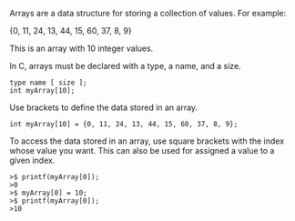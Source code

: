 Arrays are a data structure for storing a collection of values. For example:

{0, 11, 24, 13, 44, 15, 60, 37, 8, 9}

This is an array with 10 integer values.

In C, arrays must be declared with a type, a name, and a size.

```
type name [ size ];
int myArray[10];
```

Use brackets to define the data stored in an array.

```
int myArray[10] = {0, 11, 24, 13, 44, 15, 60, 37, 8, 9};
```

To access the data stored in an array, use square brackets with the index whose value you want. This can also be used for assigned a value to a given index.

```
>$ printf(myArray[0]);
>0
>$ myArray[0] = 10;
>$ printf(myArray[0]);
>10
```
